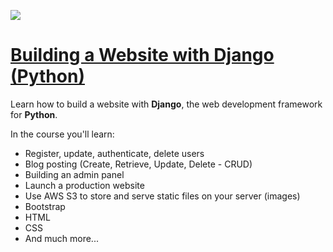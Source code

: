 <a href=""><img class='header-img' src='/static/building-a-website-django-python/images/Python_web_development.png' /></a>
<a href=""><h1>Building a Website with Django (Python)</h1></a>

<p>Learn how to build a website with <strong>Django</strong>, the web development framework for <strong>Python</strong>.</p>
<p>In the course you'll learn:</p>
<ul>
<li>Register, update, authenticate, delete users</li>
<li>Blog posting (Create, Retrieve, Update, Delete - CRUD)</li>
<li>Building an admin panel</li>
<li>Launch a production website </li>
<li>Use AWS S3 to store and serve static files on your server (images)</li>
<li>Bootstrap</li>
<li>HTML</li>
<li>CSS</li>
<li>And much more...</li>
</ul>







